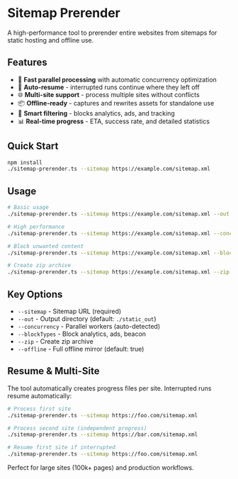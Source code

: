 # Sitemap Prerender

A high-performance tool to prerender entire websites from sitemaps for static hosting and offline use.

## Features

- 🚀 **Fast parallel processing** with automatic concurrency optimization
- 🔄 **Auto-resume** - interrupted runs continue where they left off
- 🌐 **Multi-site support** - process multiple sites without conflicts
- 📦 **Offline-ready** - captures and rewrites assets for standalone use
- 🎯 **Smart filtering** - blocks analytics, ads, and tracking
- 📊 **Real-time progress** - ETA, success rate, and detailed statistics

## Quick Start

```bash
npm install
./sitemap-prerender.ts --sitemap https://example.com/sitemap.xml
```

## Usage

```bash
# Basic usage
./sitemap-prerender.ts --sitemap https://example.com/sitemap.xml --out ./output

# High performance
./sitemap-prerender.ts --sitemap https://example.com/sitemap.xml --concurrency 12

# Block unwanted content
./sitemap-prerender.ts --sitemap https://example.com/sitemap.xml --blockTypes analytics,ads

# Create zip archive
./sitemap-prerender.ts --sitemap https://example.com/sitemap.xml --zip
```

## Key Options

- `--sitemap` - Sitemap URL (required)
- `--out` - Output directory (default: `./static_out`)
- `--concurrency` - Parallel workers (auto-detected)
- `--blockTypes` - Block analytics, ads, beacon
- `--zip` - Create zip archive
- `--offline` - Full offline mirror (default: true)

## Resume & Multi-Site

The tool automatically creates progress files per site. Interrupted runs resume automatically:

```bash
# Process first site
./sitemap-prerender.ts --sitemap https://foo.com/sitemap.xml

# Process second site (independent progress)
./sitemap-prerender.ts --sitemap https://bar.com/sitemap.xml

# Resume first site if interrupted
./sitemap-prerender.ts --sitemap https://foo.com/sitemap.xml
```

Perfect for large sites (100k+ pages) and production workflows.